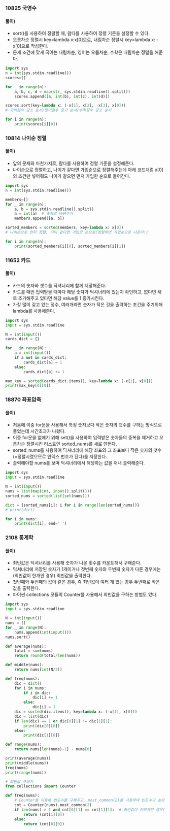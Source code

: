 ### 10825 국영수
#### 풀이) 
- sort()를 사용하여 정렬할 때, 람다를 사용하여 정렬 기준을 설정할 수 있다.
- 오름차순 정렬시 key=lambda x:x[0]으로, 내림차순 정렬시 key=lambda x: -x[0]으로 작성한다.
- 문제 조건에 맞게 국어는 내림차순, 영어는 오름차순, 수학은 내림차순 정렬을 해준다.

```python
import sys
n = int(sys.stdin.readline())
scores=[]

for _ in range(n):
    a, b, c, d = map(str, sys.stdin.readline().split())
    scores.append([a, int(b), int(c), int(d)])

scores.sort(key=lambda x: (-x[1], x[2], -x[3], x[0]))
# 국어점수 감소 순서/영어점수 증가 순서/수학점수 감소 순서

for i in range(n):
    print(scores[i][0])
```

### 10814 나이순 정렬
#### 풀이) 
- 앞의 문제와 마찬가지로, 람다를 사용하여 정렬 기준을 설정해준다.
- 나이순으로 정렬하고, 나이가 같다면 가입순으로 정렬해주는데 아래 코드처럼 x[0]의 조건만 넣어줘도 나이가 같으면 먼저 가입한 순으로 들어간다.
```python
import sys
n = int(sys.stdin.readline())

members=[]
for _ in range(n):
    a, b = sys.stdin.readline().split()
    a = int(a)  # 숫자로 바꿔주기
    members.append([a, b])

sorted_members = sorted(members, key=lambda x: x[0])
# 나이순으로 먼저 정렬, 나이 같다면 가입한 순으로(정렬하면 가입순으로 나온다!)

for i in range(n):
    print(sorted_members[i][0], sorted_members[i][1])

```

### 11652 카드
#### 풀이) 
- 카드의 숫자와 갯수를 딕셔너리에 함께 저장해준다.
- 카드를 매번 입력받을 때마다 해당 숫자가 딕셔너리에 있는지 확인하고, 없다면 새로 추가해주고 있다면 해당 value를 1 증가시킨다.
- 가장 많이 갖고 있는 정수, 여러개라면 숫자가 작은 것을 출력하는 조건을 주기위해 lambda를 사용해준다.
```python
import sys
input = sys.stdin.readline

N = int(input())
cards_dict = {}

for _ in range(N):
    a = int(input())
    if a not in cards_dict:
        cards_dict[a] = 1
    else:
        cards_dict[a] += 1

max_key = sorted(cards_dict.items(), key=lambda x: (-x[1], x[0]))
print(max_key[0][0])
```


### 18870 좌표압축
#### 풀이)
- 처음에 이중 for문을 사용해서 특정 숫자보다 작은 숫자의 갯수를 구하는 방식으로 풀었는데 시간초과가 나왔다.
- 이중 for문을 없애기 위해 set()을 사용하여 입력받은 숫자들의 중복을 제거하고 오름차순 정렬시킨 리스트인 sorted_nums를 새로 만든다.
- sorted_nums를 사용하여 딕셔너리에 해당 좌표와 그 좌표보다 작은 숫자의 갯수(=정렬시켰으므로 인덱스 번호가 된다)를 저장한다.
- 출력해야할 nums를 보며 딕셔너리에서 해당하는 값을 꺼내 출력해준다. 

```python
import sys
input = sys.stdin.readline

N = int(input())
nums = list(map(int, input().split()))
sorted_nums = sorted(list(set(nums)))

dict = {sorted_nums[i]: i for i in range(len(sorted_nums))}
# print(dict)

for i in nums:
    print(dict[i], end=' ')
```



### 2108 통계학
#### 풀이) 
- 최빈값은 딕셔너리를 사용해 숫자가 나온 횟수를 카운트해서 구해준다.
- 딕셔너리에 저장된 숫자가 1개이거나 첫번째 숫자와 두번째 숫자가 다른 경우에는(최빈값이 한개인 경우) 최빈값을 출력한다.
- 첫번째와 두번째의 값이 같은 경우, 즉 최빈값이 여러 개 있는 경우 두번째로 작은 값을 출력한다.
- 파이썬 collections 모듈의 Counter를 사용해서 최빈값을 구하는 방법도 있다.
```python
import sys
input = sys.stdin.readline

N = int(input())
nums = []
for _ in range(N):
    nums.append(int(input()))
nums.sort()

def average(nums):
    total = sum(nums)
    return round(total/len(nums))

def middle(nums):
    return nums[int(N/2)]

def freq(nums):
    dic = dict()
    for i in nums:
        if i in dic:
            dic[i] += 1
        else:
            dic[i] = 1
    dic = sorted(dic.items(), key=lambda x: (-x[1], x[0]))
    dic = list(dic)
    if len(dic) == 1 or dic[0][1] != dic[1][1]:
        print(dic[0][0])
    else:
        print(dic[1][0])

def range(nums):
    return nums[len(nums)-1] - nums[0]

print(average(nums))
print(middle(nums))
freq(nums)
print(range(nums))

# 최빈값 구하기
from collections import Counter

def freq(nums):
    # Counter를 이용해 빈도수를 구해주고, most_common(2)를 사용하여 빈도수가 높은 숫자 2개를 가져온다
    cnt = Counter(nums).most_common(2)
    if len(nums) > 1 and cnt[0][1] == cnt[1][1]:  # 최빈값이 여러개인 경우(두개가 같음)
        return (cnt[1][0])
    else:
        return (cnt[0][0])

```

